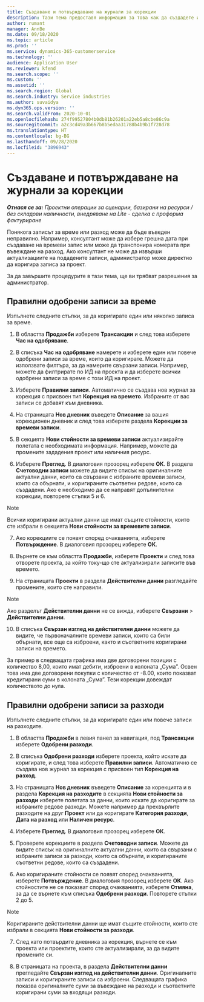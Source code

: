 ```yaml
---
title: Създаване и потвърждаване на журнали за корекции
description: Тази тема предоставя информация за това как да създадете и потвърдите журнал за корекции.
author: rumant
manager: AnnBe
ms.date: 09/18/2020
ms.topic: article
ms.prod: ''
ms.service: dynamics-365-customerservice
ms.technology: ''
audience: Application User
ms.reviewer: kfend
ms.search.scope: ''
ms.custom: ''
ms.assetid: ''
ms.search.region: Global
ms.search.industry: Service industries
ms.author: suvaidya
ms.dyn365.ops.version: ''
ms.search.validFrom: 2020-10-01
ms.openlocfilehash: 274f99527804b0db81b26201a22eb5a8cbe86c9a
ms.sourcegitcommit: a2c3cd49a3b667b8b5edaa31788b4b9b1f728d78
ms.translationtype: HT
ms.contentlocale: bg-BG
ms.lasthandoff: 09/28/2020
ms.locfileid: "3896943"
---
```

# <a name="create-and-confirm-correction-journals"></a>Създаване и потвърждаване на журнали за корекции

_**Отнася се за:** Проектни операции за сценарии, базирани на ресурси / без складови наличности, внедряване на Lite - сделка с проформа фактуриране_

Понякога записът за време или разход може да бъде въведен неправилно. Например, консултант може да избере грешна дата при създаване на времеви запис или може да транспонира номерата при въвеждане на разход. Ако консултант не може да извърши актуализациите на подадените записи, администратор може директно да коригира записа за проект.

За да завършите процедурите в тази тема, ще ви трябват разрешения за администратор.

## <a name="correct-approved-time-entries"></a>Правилни одобрени записи за време     

Изпълнете следните стъпки, за да коригирате един или няколко записа за време.

1. В областта **Продажби** изберете **Трансакции** и след това изберете **Час на одобряване**. 

2. В списъка **Час на одобряване** намерете и изберете един или повече одобрени записи за време, които да коригирате. Можете да използвате филтъра, за да намерите свързани записи. Например, можете да филтрирате по ИД на проекта и да изберете всички одобрени записи за време с този ИД на проект.

3. Изберете **Правилни записи**. Автоматично се създава нов журнал за корекция с присвоен тип **Корекция на времето**. Избраните от вас записи се добавят към дневника. 

4. На страницата **Нов дневник** въведете **Описание** за вашия корекционен дневник и след това изберете раздела **Корекции за времеви записи**.  

5. В секцията **Нови стойности за времеви записи** актуализирайте полетата с необходимата информация. Например, можете да промените зададения проект или наличния ресурс.

6. Изберете **Преглед**. В диалоговия прозорец изберете **ОК**. В раздела **Счетоводни записи** можете да видите списък на оригиналните актуални данни, които са свързани с избраните времеви записи, които са обърнати, и коригираните съответни редове, които са създадени. Ако е необходимо да се направят допълнителни корекции, повторете стъпки 5 и 6. 

> [!NOTE]
> Всички коригирани актуални данни ще имат същите стойности, които сте избрали в секцията **Нови стойности за времевите записи**.

7. Ако корекциите се появят според очакванията, изберете **Потвърждение**. В диалоговия прозорец изберете **ОК**.

8. Върнете се към областта **Продажби**, изберете **Проекти** и след това отворете проекта, за който току-що сте актуализирали записите във времето. 

9. На страницата **Проекти** в раздела **Действителни данни** разгледайте промените, които сте направили. 

> [!NOTE]
> Ако разделът **Действителни данни** не се вижда, изберете **Свързани** > **Действителни данни**.  

10. В списъка **Свързан изглед на действителни данни** можете да видите, че първоначалните времеви записи, които са били обърнати, все още са изброени, както и съответните коригирани записи на времето. 

За пример в следващата графика има две договорени позиции с количество 8,00, които имат дебити, изброени в колоната „Сума”. Освен това има две договорени покупки с количество от -8.00, които показват кредитирани суми в колоната „Сума”. Тези корекции довеждат количеството до нула.

 
## <a name="correct-approved-expense-entries"></a>Правилни одобрени записи за разходи

Изпълнете следните стъпки, за да коригирате един или повече записи на разходите. 

1. В областта **Продажби** в левия панел за навигация, под **Трансакции** изберете **Одобрени разходи**.

2. В списъка **Одобрени разходи** изберете проекта, който искате да коригирате, и след това изберете **Правилни записи**. Автоматично се създава нов журнал за корекция с присвоен тип **Корекция на разход**. 

3. На страницата **Нов дневник** въведете **Описание** за корекцията и в раздела **Корекция на разходите** в секцията **Нови стойности за разходи** изберете полетата за данни, които искате да коригирате за избраните редове разходи. Можете например да прехвърлите разходите на друг **Проект** или да коригирате **Категория разходи**, **Дата на разход** или **Наличен ресурс**.

4. Изберете **Преглед**. В диалоговия прозорец изберете **ОК**. 

5. Проверете корекциите в раздела **Счетоводни записи**. Можете да видите списък на оригиналните актуални данни, които са свързани с избраните записи за разходи, които са обърнати, и коригираните съответни редове, които са създадени.

6. Ако коригираните стойности се появят според очакванията, изберете **Потвърждение**. В диалоговия прозорец изберете **ОК**. Ако стойностите не се показват според очакванията, изберете **Отмяна**, за да се върнете към списъка **Одобрени разходи**. Повторете стъпки 2 до 5. 

> [!NOTE]
> Коригираните действителни данни ще имат същите стойности, които сте избрали в секцията **Нови стойности за разходи**.

7. След като потвърдите дневника за корекция, върнете се към проекта или проектите, които сте актуализирали, за да видите промените си.  

8. В страницата на проекта, в раздела **Действителни данни** прегледайте **Свързан изглед на действителни данни**. Оригиналните записи и коригираните записи са изброени. Следващата графика показва оригиналните суми за въвеждане на разходи и съответните коригирани суми за входящи разходи. 


